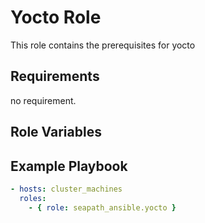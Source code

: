 # Yocto Role

This role contains the prerequisites for yocto

## Requirements

no requirement.

## Role Variables

## Example Playbook

```yaml
- hosts: cluster_machines
  roles:
    - { role: seapath_ansible.yocto }
```
